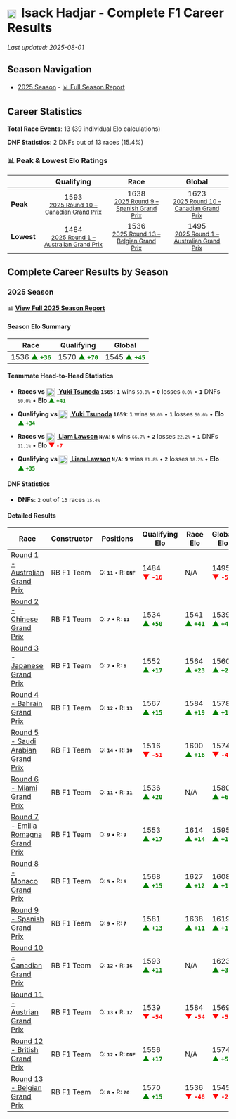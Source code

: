 # <img src="https://upload.wikimedia.org/wikipedia/commons/c/c3/Flag_of_France.svg" alt="France" width="20" height="auto" style="vertical-align: middle; margin-right: 5px;" onerror="this.outerHTML='🇫🇷'; this.style.marginRight='5px';"/> Isack Hadjar - Complete F1 Career Results

*Last updated: 2025-08-01*

## Season Navigation

- [2025 Season](#2025-season) - [📊 Full Season Report](../seasons/2025-season-report)

## Career Statistics

**Total Race Events**: 13 (39 individual Elo calculations)

**DNF Statistics**: 2 DNFs out of 13 races (15.4%)

### 📊 Peak & Lowest Elo Ratings

| &nbsp; | Qualifying | Race | Global |
|-------|------------|------|--------|
| **Peak** | <center> 1593 <br/><small> [2025 Round 10 – Canadian Grand Prix](../seasons/2025-season-report#round-10-canadian-grand-prix) </small></center> | <center> 1638 <br/><small> [2025 Round 9 – Spanish Grand Prix](../seasons/2025-season-report#round-9-spanish-grand-prix) </small></center> | <center> 1623  <br/><small> [2025 Round 10 – Canadian Grand Prix](../seasons/2025-season-report#round-10-canadian-grand-prix) </small></center> |
| **Lowest** | <center> 1484 <br/><small> [2025 Round 1 – Australian Grand Prix](../seasons/2025-season-report#round-1-australian-grand-prix) </small></center> | <center> 1536 <br/><small> [2025 Round 13 – Belgian Grand Prix](../seasons/2025-season-report#round-13-belgian-grand-prix) </small></center> | <center> 1495 <br/><small> [2025 Round 1 – Australian Grand Prix](../seasons/2025-season-report#round-1-australian-grand-prix) </small></center> |


## Complete Career Results by Season

### 2025 Season

📊 **[View Full 2025 Season Report](../seasons/2025-season-report)**

#### Season Elo Summary

| Race | Qualifying | Global |
|------|------------|--------|
| 1536 **<span style="color: green;">▲&nbsp;`+36`</span>** | 1570 **<span style="color: green;">▲&nbsp;`+70`</span>** | 1545 **<span style="color: green;">▲&nbsp;`+45`</span>** |

#### Teammate Head-to-Head Statistics

- **Races vs [<img src="https://upload.wikimedia.org/wikipedia/commons/9/9e/Flag_of_Japan.svg" alt="Japan" width="20" height="auto" style="vertical-align: middle; margin-right: 5px;" onerror="this.outerHTML='🇯🇵'; this.style.marginRight='5px';"/> Yuki Tsunoda](yuki-tsunoda) `1565`**: **`1`** wins <small>`50.0%`</small> • **`0`** losses <small>`0.0%`</small> • **`1`** DNFs <small>`50.0%`</small> • **Elo <span style="color: green;">▲&nbsp;`+41`</span>**
- **Qualifying vs [<img src="https://upload.wikimedia.org/wikipedia/commons/9/9e/Flag_of_Japan.svg" alt="Japan" width="20" height="auto" style="vertical-align: middle; margin-right: 5px;" onerror="this.outerHTML='🇯🇵'; this.style.marginRight='5px';"/> Yuki Tsunoda](yuki-tsunoda) `1659`**: **`1`** wins <small>`50.0%`</small> • **`1`** losses <small>`50.0%`</small> • **Elo <span style="color: green;">▲&nbsp;`+34`</span>**

- **Races vs [<img src="https://upload.wikimedia.org/wikipedia/commons/3/3e/Flag_of_New_Zealand.svg" alt="New Zealand" width="20" height="auto" style="vertical-align: middle; margin-right: 5px;" onerror="this.outerHTML='🇳🇿'; this.style.marginRight='5px';"/> Liam Lawson](liam-lawson) `N/A`**: **`6`** wins <small>`66.7%`</small> • **`2`** losses <small>`22.2%`</small> • **`1`** DNFs <small>`11.1%`</small> • **Elo <span style="color: red;">▼&nbsp;`-7`</span>**
- **Qualifying vs [<img src="https://upload.wikimedia.org/wikipedia/commons/3/3e/Flag_of_New_Zealand.svg" alt="New Zealand" width="20" height="auto" style="vertical-align: middle; margin-right: 5px;" onerror="this.outerHTML='🇳🇿'; this.style.marginRight='5px';"/> Liam Lawson](liam-lawson) `N/A`**: **`9`** wins <small>`81.8%`</small> • **`2`** losses <small>`18.2%`</small> • **Elo <span style="color: green;">▲&nbsp;`+35`</span>**

#### DNF Statistics

- **DNFs**: `2` out of `13` races <small>`15.4%`</small>

#### Detailed Results

| Race | Constructor | Positions | Qualifying Elo | Race Elo | Global Elo | Teammate |
|------|-------------|-----------|----------------|----------|------------|----------|
| [Round 1 - Australian Grand Prix](../seasons/2025-season-report#round-1-australian-grand-prix) | RB F1 Team | <small>Q:&nbsp;**`11`**&nbsp;•&nbsp;R:&nbsp;**`DNF`**</small> | 1484 **<span style="color: red;">▼&nbsp;`-16`</span>** | N/A | 1495 **<span style="color: red;">▼&nbsp;`-5`</span>** | [<img src="https://upload.wikimedia.org/wikipedia/commons/9/9e/Flag_of_Japan.svg" alt="Japan" width="20" height="auto" style="vertical-align: middle; margin-right: 5px;" onerror="this.outerHTML='🇯🇵'; this.style.marginRight='5px';"/> Yuki Tsunoda](yuki-tsunoda)<br/><small>Q:&nbsp;**`5`**&nbsp;•&nbsp;R:&nbsp;**`12`**</small> |
| [Round 2 - Chinese Grand Prix](../seasons/2025-season-report#round-2-chinese-grand-prix) | RB F1 Team | <small>Q:&nbsp;**`7`**&nbsp;•&nbsp;R:&nbsp;**`11`**</small> | 1534 **<span style="color: green;">▲&nbsp;`+50`</span>** | 1541 **<span style="color: green;">▲&nbsp;`+41`</span>** | 1539 **<span style="color: green;">▲&nbsp;`+44`</span>** | [<img src="https://upload.wikimedia.org/wikipedia/commons/9/9e/Flag_of_Japan.svg" alt="Japan" width="20" height="auto" style="vertical-align: middle; margin-right: 5px;" onerror="this.outerHTML='🇯🇵'; this.style.marginRight='5px';"/> Yuki Tsunoda](yuki-tsunoda)<br/><small>Q:&nbsp;**`9`**&nbsp;•&nbsp;R:&nbsp;**`16`**</small> |
| [Round 3 - Japanese Grand Prix](../seasons/2025-season-report#round-3-japanese-grand-prix) | RB F1 Team | <small>Q:&nbsp;**`7`**&nbsp;•&nbsp;R:&nbsp;**`8`**</small> | 1552 **<span style="color: green;">▲&nbsp;`+17`</span>** | 1564 **<span style="color: green;">▲&nbsp;`+23`</span>** | 1560 **<span style="color: green;">▲&nbsp;`+21`</span>** | [<img src="https://upload.wikimedia.org/wikipedia/commons/3/3e/Flag_of_New_Zealand.svg" alt="New Zealand" width="20" height="auto" style="vertical-align: middle; margin-right: 5px;" onerror="this.outerHTML='🇳🇿'; this.style.marginRight='5px';"/> Liam Lawson](liam-lawson)<br/><small>Q:&nbsp;**`N/A`**&nbsp;•&nbsp;R:&nbsp;**`N/A`**</small> |
| [Round 4 - Bahrain Grand Prix](../seasons/2025-season-report#round-4-bahrain-grand-prix) | RB F1 Team | <small>Q:&nbsp;**`12`**&nbsp;•&nbsp;R:&nbsp;**`13`**</small> | 1567 **<span style="color: green;">▲&nbsp;`+15`</span>** | 1584 **<span style="color: green;">▲&nbsp;`+19`</span>** | 1578 **<span style="color: green;">▲&nbsp;`+18`</span>** | [<img src="https://upload.wikimedia.org/wikipedia/commons/3/3e/Flag_of_New_Zealand.svg" alt="New Zealand" width="20" height="auto" style="vertical-align: middle; margin-right: 5px;" onerror="this.outerHTML='🇳🇿'; this.style.marginRight='5px';"/> Liam Lawson](liam-lawson)<br/><small>Q:&nbsp;**`N/A`**&nbsp;•&nbsp;R:&nbsp;**`N/A`**</small> |
| [Round 5 - Saudi Arabian Grand Prix](../seasons/2025-season-report#round-5-saudi-arabian-grand-prix) | RB F1 Team | <small>Q:&nbsp;**`14`**&nbsp;•&nbsp;R:&nbsp;**`10`**</small> | 1516 **<span style="color: red;">▼&nbsp;`-51`</span>** | 1600 **<span style="color: green;">▲&nbsp;`+16`</span>** | 1574 **<span style="color: red;">▼&nbsp;`-4`</span>** | [<img src="https://upload.wikimedia.org/wikipedia/commons/3/3e/Flag_of_New_Zealand.svg" alt="New Zealand" width="20" height="auto" style="vertical-align: middle; margin-right: 5px;" onerror="this.outerHTML='🇳🇿'; this.style.marginRight='5px';"/> Liam Lawson](liam-lawson)<br/><small>Q:&nbsp;**`N/A`**&nbsp;•&nbsp;R:&nbsp;**`N/A`**</small> |
| [Round 6 - Miami Grand Prix](../seasons/2025-season-report#round-6-miami-grand-prix) | RB F1 Team | <small>Q:&nbsp;**`11`**&nbsp;•&nbsp;R:&nbsp;**`11`**</small> | 1536 **<span style="color: green;">▲&nbsp;`+20`</span>** | N/A | 1580 **<span style="color: green;">▲&nbsp;`+6`</span>** | [<img src="https://upload.wikimedia.org/wikipedia/commons/3/3e/Flag_of_New_Zealand.svg" alt="New Zealand" width="20" height="auto" style="vertical-align: middle; margin-right: 5px;" onerror="this.outerHTML='🇳🇿'; this.style.marginRight='5px';"/> Liam Lawson](liam-lawson)<br/><small>Q:&nbsp;**`N/A`**&nbsp;•&nbsp;R:&nbsp;**`N/A`**</small> |
| [Round 7 - Emilia Romagna Grand Prix](../seasons/2025-season-report#round-7-emilia-romagna-grand-prix) | RB F1 Team | <small>Q:&nbsp;**`9`**&nbsp;•&nbsp;R:&nbsp;**`9`**</small> | 1553 **<span style="color: green;">▲&nbsp;`+17`</span>** | 1614 **<span style="color: green;">▲&nbsp;`+14`</span>** | 1595 **<span style="color: green;">▲&nbsp;`+15`</span>** | [<img src="https://upload.wikimedia.org/wikipedia/commons/3/3e/Flag_of_New_Zealand.svg" alt="New Zealand" width="20" height="auto" style="vertical-align: middle; margin-right: 5px;" onerror="this.outerHTML='🇳🇿'; this.style.marginRight='5px';"/> Liam Lawson](liam-lawson)<br/><small>Q:&nbsp;**`N/A`**&nbsp;•&nbsp;R:&nbsp;**`N/A`**</small> |
| [Round 8 - Monaco Grand Prix](../seasons/2025-season-report#round-8-monaco-grand-prix) | RB F1 Team | <small>Q:&nbsp;**`5`**&nbsp;•&nbsp;R:&nbsp;**`6`**</small> | 1568 **<span style="color: green;">▲&nbsp;`+15`</span>** | 1627 **<span style="color: green;">▲&nbsp;`+12`</span>** | 1608 **<span style="color: green;">▲&nbsp;`+13`</span>** | [<img src="https://upload.wikimedia.org/wikipedia/commons/3/3e/Flag_of_New_Zealand.svg" alt="New Zealand" width="20" height="auto" style="vertical-align: middle; margin-right: 5px;" onerror="this.outerHTML='🇳🇿'; this.style.marginRight='5px';"/> Liam Lawson](liam-lawson)<br/><small>Q:&nbsp;**`N/A`**&nbsp;•&nbsp;R:&nbsp;**`N/A`**</small> |
| [Round 9 - Spanish Grand Prix](../seasons/2025-season-report#round-9-spanish-grand-prix) | RB F1 Team | <small>Q:&nbsp;**`9`**&nbsp;•&nbsp;R:&nbsp;**`7`**</small> | 1581 **<span style="color: green;">▲&nbsp;`+13`</span>** | 1638 **<span style="color: green;">▲&nbsp;`+11`</span>** | 1619 **<span style="color: green;">▲&nbsp;`+12`</span>** | [<img src="https://upload.wikimedia.org/wikipedia/commons/3/3e/Flag_of_New_Zealand.svg" alt="New Zealand" width="20" height="auto" style="vertical-align: middle; margin-right: 5px;" onerror="this.outerHTML='🇳🇿'; this.style.marginRight='5px';"/> Liam Lawson](liam-lawson)<br/><small>Q:&nbsp;**`N/A`**&nbsp;•&nbsp;R:&nbsp;**`N/A`**</small> |
| [Round 10 - Canadian Grand Prix](../seasons/2025-season-report#round-10-canadian-grand-prix) | RB F1 Team | <small>Q:&nbsp;**`12`**&nbsp;•&nbsp;R:&nbsp;**`16`**</small> | 1593 **<span style="color: green;">▲&nbsp;`+11`</span>** | N/A | 1623 **<span style="color: green;">▲&nbsp;`+3`</span>** | [<img src="https://upload.wikimedia.org/wikipedia/commons/3/3e/Flag_of_New_Zealand.svg" alt="New Zealand" width="20" height="auto" style="vertical-align: middle; margin-right: 5px;" onerror="this.outerHTML='🇳🇿'; this.style.marginRight='5px';"/> Liam Lawson](liam-lawson)<br/><small>Q:&nbsp;**`N/A`**&nbsp;•&nbsp;R:&nbsp;**`N/A`**</small> |
| [Round 11 - Austrian Grand Prix](../seasons/2025-season-report#round-11-austrian-grand-prix) | RB F1 Team | <small>Q:&nbsp;**`13`**&nbsp;•&nbsp;R:&nbsp;**`12`**</small> | 1539 **<span style="color: red;">▼&nbsp;`-54`</span>** | 1584 **<span style="color: red;">▼&nbsp;`-54`</span>** | 1569 **<span style="color: red;">▼&nbsp;`-54`</span>** | [<img src="https://upload.wikimedia.org/wikipedia/commons/3/3e/Flag_of_New_Zealand.svg" alt="New Zealand" width="20" height="auto" style="vertical-align: middle; margin-right: 5px;" onerror="this.outerHTML='🇳🇿'; this.style.marginRight='5px';"/> Liam Lawson](liam-lawson)<br/><small>Q:&nbsp;**`N/A`**&nbsp;•&nbsp;R:&nbsp;**`N/A`**</small> |
| [Round 12 - British Grand Prix](../seasons/2025-season-report#round-12-british-grand-prix) | RB F1 Team | <small>Q:&nbsp;**`12`**&nbsp;•&nbsp;R:&nbsp;**`DNF`**</small> | 1556 **<span style="color: green;">▲&nbsp;`+17`</span>** | N/A | 1574 **<span style="color: green;">▲&nbsp;`+5`</span>** | [<img src="https://upload.wikimedia.org/wikipedia/commons/3/3e/Flag_of_New_Zealand.svg" alt="New Zealand" width="20" height="auto" style="vertical-align: middle; margin-right: 5px;" onerror="this.outerHTML='🇳🇿'; this.style.marginRight='5px';"/> Liam Lawson](liam-lawson)<br/><small>Q:&nbsp;**`N/A`**&nbsp;•&nbsp;R:&nbsp;**`N/A`**</small> |
| [Round 13 - Belgian Grand Prix](../seasons/2025-season-report#round-13-belgian-grand-prix) | RB F1 Team | <small>Q:&nbsp;**`8`**&nbsp;•&nbsp;R:&nbsp;**`20`**</small> | 1570 **<span style="color: green;">▲&nbsp;`+15`</span>** | 1536 **<span style="color: red;">▼&nbsp;`-48`</span>** | 1545 **<span style="color: red;">▼&nbsp;`-29`</span>** | [<img src="https://upload.wikimedia.org/wikipedia/commons/3/3e/Flag_of_New_Zealand.svg" alt="New Zealand" width="20" height="auto" style="vertical-align: middle; margin-right: 5px;" onerror="this.outerHTML='🇳🇿'; this.style.marginRight='5px';"/> Liam Lawson](liam-lawson)<br/><small>Q:&nbsp;**`N/A`**&nbsp;•&nbsp;R:&nbsp;**`N/A`**</small> |

